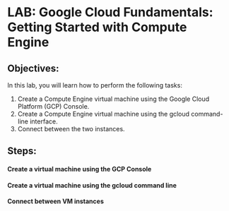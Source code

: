 # LAB: Google Cloud Fundamentals: Getting Started with Compute Engine
## Objectives:

In this lab, you will learn how to perform the following tasks:

 1. Create a Compute Engine virtual machine using the Google Cloud Platform (GCP) Console.
 2. Create a Compute Engine virtual machine using the gcloud command-line interface.
 3. Connect between the two instances.

## Steps:
 #### Create a virtual machine using the GCP Console
 #### Create a virtual machine using the gcloud command line
 #### Connect between VM instances